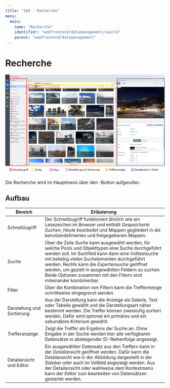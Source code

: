 ```yaml
---
title: "104 - Recherche"
menu:
  main:
    name: "Recherche"
    identifier: "webfrontend/datamanagement/search"
    parent: "webfrontend/datamanagement"
---
```

# Recherche

![](search_structure.png)

Die Recherche wird im Hauptmenü über den  <i class="fa fa-search" aria-hidden="true"></i>-Button aufgerufen.

## Aufbau

|Bereich|Erläuterung|
|---|---|
|Schnellzugriff|Der Schnellzugriff funktioniert ähnlich wie ein Lesezeichen im Browser und enthält *Gespeicherte Suchen*, *Heute bearbeitet* und *Mappen* gegliedert in die benutzerdefinierten und freigegebenen Mappen.|
|Suche|Über die Zeile *Suche* kann ausgewählt werden, für welche Pools und Objekttypen eine Suche durchgeführt werden soll. Im Suchfeld kann dann eine Volltextsuche mit beliebig vielen Suchelementen durchgeführt werden. Rechts kann die *Expertensuche* geöffnet werden, um gezielt in ausgewählten Feldern zu suchen. Beide Optionen zusammen mit den Filtern sind miteinander kombinierbar.|
|Filter| Über die Kombination von *Filtern* kann die Treffermenge schrittweise eingegrenzt werden. |
|Darstellung und Sortierung|Aus der Darstellung kann die Anzeige als Galerie, Text oder Tabelle gewählt und die Darstellungsart näher bestimmt werden. Die Treffer können zweistufig sortiert werden. Dafür wird optional ein primäres und ein sekundäres Kriterium gewählt.|
|Trefferanzeige|Zeigt die Treffer als Ergebnis der Suche an. Ohne Eingabe in der Suche werden hier alle verfügbaren Datensätze in absteigender ID-Reihenfolge angezeigt.|
|Detailansicht und Editor| Ein ausgewählter Datensatz aus den Treffern kann in der *Detailansicht* geöffnet werden. Dafür kann die Detailansicht wie in der Abbildung dargestellt in der *Sidebar* oder auch im Vollbild angezeigt werden. Aus der Detailansicht oder wahlweise dem Kontextmenü kann der *Editor* zum bearbeiten von Datensätzen gestartet werden. |
